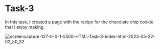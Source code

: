 # Task-3
In this task, I created a page with the recipe for the chocolate chip cookie that I enjoy making.

![screencapture-127-0-0-1-5500-HTML-Task-3-index-html-2023-05-22-02_50_32](https://github.com/omertuncwho/Patika/assets/44731889/13411909-ed8d-4ac9-b425-7ce953464682)
